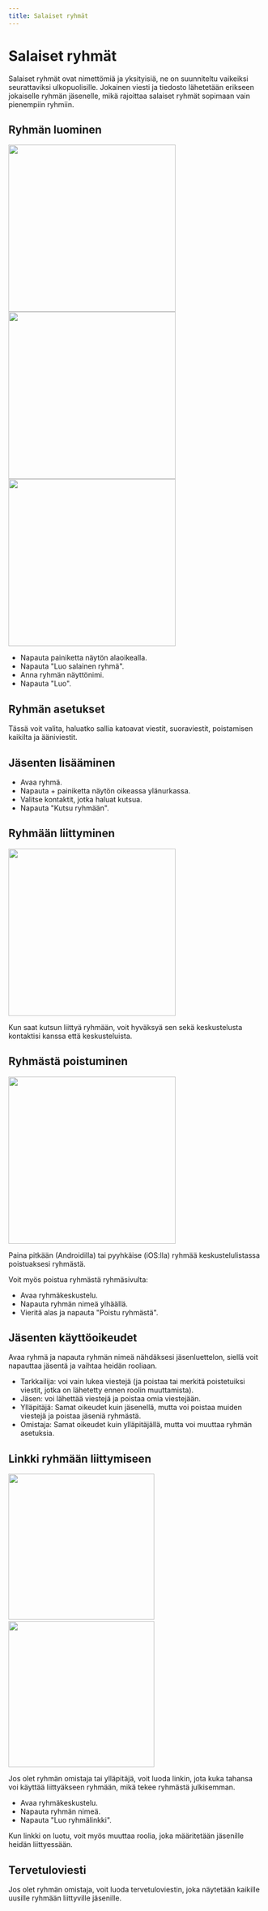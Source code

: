 ```yaml
---
title: Salaiset ryhmät
---
```


# Salaiset ryhmät

Salaiset ryhmät ovat nimettömiä ja yksityisiä, ne on suunniteltu vaikeiksi seurattaviksi ulkopuolisille. Jokainen viesti ja tiedosto lähetetään erikseen jokaiselle ryhmän jäsenelle, mikä rajoittaa salaiset ryhmät sopimaan vain pienempiin ryhmiin.

## Ryhmän luominen

<img src="../../../../blog/images/20220808-group1.png" width="330"> <img src="../../../../blog/images/20220808-group2.png" width="330"> <img src="../../../../blog/images/20220808-group3.png" width="330"> 

- Napauta painiketta näytön alaoikealla.
- Napauta "Luo salainen ryhmä".
- Anna ryhmän näyttönimi.
- Napauta "Luo".

## Ryhmän asetukset

Tässä voit valita, haluatko sallia katoavat viestit, suoraviestit, poistamisen kaikilta ja ääniviestit.

## Jäsenten lisääminen

- Avaa ryhmä. 
- Napauta + painiketta näytön oikeassa ylänurkassa.
- Valitse kontaktit, jotka haluat kutsua.
- Napauta "Kutsu ryhmään".

## Ryhmään liittyminen

<img src="../../../../blog/images/20220723-group-invite.png" width="330">

Kun saat kutsun liittyä ryhmään, voit hyväksyä sen sekä keskustelusta kontaktisi kanssa että keskusteluista.

## Ryhmästä poistuminen

<img src="../../../../blog/images/20220723-group-leave.png" width="330">

Paina pitkään (Androidilla) tai pyyhkäise (iOS:lla) ryhmää keskustelulistassa poistuaksesi ryhmästä.

Voit myös poistua ryhmästä ryhmäsivulta:

- Avaa ryhmäkeskustelu.
- Napauta ryhmän nimeä ylhäällä.
- Vieritä alas ja napauta "Poistu ryhmästä".

## Jäsenten käyttöoikeudet

Avaa ryhmä ja napauta ryhmän nimeä nähdäksesi jäsenluettelon, siellä voit napauttaa jäsentä ja vaihtaa heidän rooliaan.

- Tarkkailija: voi vain lukea viestejä (ja poistaa tai merkitä poistetuiksi viestit, jotka on lähetetty ennen roolin muuttamista).
- Jäsen: voi lähettää viestejä ja poistaa omia viestejään.  
- Ylläpitäjä: Samat oikeudet kuin jäsenellä, mutta voi poistaa muiden viestejä ja poistaa jäseniä ryhmästä.
- Omistaja: Samat oikeudet kuin ylläpitäjällä, mutta voi muuttaa ryhmän asetuksia. 

## Linkki ryhmään liittymiseen

<img src="../../../../blog/images/20221108-group1.png" width="288"> &nbsp;&nbsp; <img src="../../../../blog/images/20221108-group2.png" width="288">

Jos olet ryhmän omistaja tai ylläpitäjä, voit luoda linkin, jota kuka tahansa voi käyttää liittyäkseen ryhmään, mikä tekee ryhmästä julkisemman.

- Avaa ryhmäkeskustelu.
- Napauta ryhmän nimeä.
- Napauta "Luo ryhmälinkki".

Kun linkki on luotu, voit myös muuttaa roolia, joka määritetään jäsenille heidän liittyessään.

## Tervetuloviesti

Jos olet ryhmän omistaja, voit luoda tervetuloviestin, joka näytetään kaikille uusille ryhmään liittyville jäsenille.
